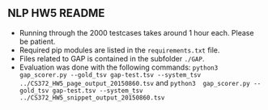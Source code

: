 ## NLP HW5 README
* Running through the 2000 testcases takes around 1 hour each. Please be patient.
* Required pip modules are listed in the `requirements.txt` file.
* Files related to GAP is contained in the subfolder `./GAP`.
* Evaluation was done with the following commands:
`python3  gap_scorer.py --gold_tsv gap-test.tsv --system_tsv ../CS372_HW5_page_output_20150860.tsv`
and
`python3  gap_scorer.py --gold_tsv gap-test.tsv --system_tsv ../CS372_HW5_snippet_output_20150860.tsv`